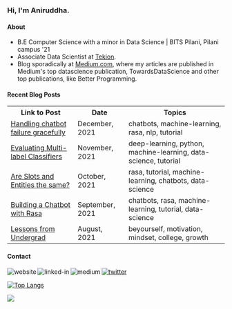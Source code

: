 ### Hi, I'm Aniruddha.

#### About
- B.E Computer Science with a minor in Data Science | BITS Pilani, Pilani campus '21
- Associate Data Scientist at [Tekion](https://tekion.com/).
- Blog sporadically at [Medium.com](https://polaris000.medium.com/), where my articles are published in Medium's top datascience publication, TowardsDataScience and other top publications, like Better Programming.

#### Recent Blog Posts
<table>
  <tr><th>Link to Post</th><th>Date</th><th>Topics</th></tr>
<!-- BLOG-POST-LIST:START --><tr><td><a href=https://towardsdatascience.com/handling-chatbot-failure-gracefully-466f0fb1dcc5?source=rss-dda13b3bf503------2>Handling chatbot failure gracefully</a></td><td>December, 2021</td><td>chatbots, machine-learning, rasa, nlp, tutorial</td></tr><tr><td><a href=https://towardsdatascience.com/evaluating-multi-label-classifiers-a31be83da6ea?source=rss-dda13b3bf503------2>Evaluating Multi-label Classifiers</a></td><td>November, 2021</td><td>deep-learning, python, machine-learning, data-science, tutorial</td></tr><tr><td><a href=https://towardsdatascience.com/are-slots-and-entities-the-same-f98a38ac328d?source=rss-dda13b3bf503------2>Are Slots and Entities the same?</a></td><td>October, 2021</td><td>rasa, tutorial, machine-learning, chatbots, data-science</td></tr><tr><td><a href=https://towardsdatascience.com/building-a-chatbot-with-rasa-3f03ecc5b324?source=rss-dda13b3bf503------2>Building a Chatbot with Rasa</a></td><td>September, 2021</td><td>chatbots, rasa, machine-learning, tutorial, data-science</td></tr><tr><td><a href=https://byrslf.co/lessons-from-undergrad-42eeb137c0fb?source=rss-dda13b3bf503------2>Lessons from Undergrad</a></td><td>August, 2021</td><td>beyourself, motivation, mindset, college, growth</td></tr><!-- BLOG-POST-LIST:END -->
 </table>

#### Contact
[<img align="left" alt="website" src="https://img.shields.io/badge/Website-orange?style=for-the-badge" />](https://polaris000.github.io)
[<img align="left" alt="linked-in" src="https://img.shields.io/badge/linkedin-%230077B5.svg?&style=for-the-badge&logo=linkedin&logoColor=white" />](https://www.linkedin.com/in/polaris000)
[<img align="left" alt="medium" src="https://img.shields.io/badge/medium-%2312100E.svg?&style=for-the-badge&logo=medium&logoColor=white" />](https://polaris000.medium.com/)
[<img alt="twitter" src="https://img.shields.io/badge/Twitter-%231DA1F2.svg?&style=for-the-badge&logo=twitter&logoColor=white" />](https://twitter.com/polaris000_soc)

[![Top Langs](https://github-readme-stats.vercel.app/api/top-langs/?username=polaris000&layout=compact)](https://github.com/anuraghazra/github-readme-stats)



![](https://hit.yhype.me/github/profile?user_id=31214064)
  
